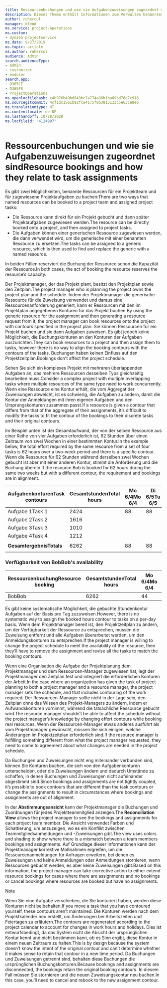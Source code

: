 ```yaml
---
title: Ressourcenbuchungen und wie sie Aufgabenzuweisungen zugeordnet sind
description: Dieses Thema enthält Informationen zum Verwalten benannter Ressourcen, Ressourcenbuchungen und Aufgabenzuweisungen sowie zu deren Beziehung zueinander.
author: ruhercul
manager: kfend
ms.service: project-operations
ms.custom:
- dyn365-projectservice
ms.date: 9/27/2019
ms.topic: article
ms.author: ruhercul
audience: Admin
search.audienceType:
- admin
- customizer
- enduser
search.app:
- D365CE
- D365PS
- ProjectOperations
ms.openlocfilehash: c4b976b49bd643bc7a774a86b1ba89bd76d7c916
ms.sourcegitcommit: 4cf1dc1561b92fca4175f0b3813133c5e63ce8e6
ms.translationtype: HT
ms.contentlocale: de-DE
ms.lasthandoff: 10/28/2020
ms.locfileid: "4124997"
---
```

# <a name="resource-bookings-and-how-they-relate-to-task-assignments"></a><span data-ttu-id="07d29-103">Ressourcenbuchungen und wie sie Aufgabenzuweisungen zugeordnet sind</span><span class="sxs-lookup"><span data-stu-id="07d29-103">Resource bookings and how they relate to task assignments</span></span>


<span data-ttu-id="07d29-104">Es gibt zwei Möglichkeiten, benannte Ressourcen für ein Projektteam und für zugewiesene Projektaufgaben zu buchen:</span><span class="sxs-lookup"><span data-stu-id="07d29-104">There are two ways that named resources can be booked to a project team and assigned project tasks:</span></span>

- <span data-ttu-id="07d29-105">Die Ressource kann direkt für ein Projekt gebucht und dann später Projektaufgaben zugewiesen werden.</span><span class="sxs-lookup"><span data-stu-id="07d29-105">The resource can be directly booked onto a project, and then assigned to project tasks.</span></span>
- <span data-ttu-id="07d29-106">Die Aufgaben können einer generischen Ressource zugewiesen werden, die dann verwendet wird, um die generische mit einer benannten Ressource zu ersetzen.</span><span class="sxs-lookup"><span data-stu-id="07d29-106">The tasks can be assigned to a generic resource, which is then used to find and replace the generic with a named resource.</span></span> 

<span data-ttu-id="07d29-107">In beiden Fällen reserviert die Buchung der Ressource schon die Kapazität der Ressource.</span><span class="sxs-lookup"><span data-stu-id="07d29-107">In both cases, the act of booking the resource reserves the resource’s capacity.</span></span>

<span data-ttu-id="07d29-108">Der Projektmanager, der das Projekt plant, besitzt den Projektplan sowie den Zeitplan.</span><span class="sxs-lookup"><span data-stu-id="07d29-108">The project manager who is planning the project owns the project plan and the schedule.</span></span> <span data-ttu-id="07d29-109">Indem der Projektmanager die generische Ressource für die Zuweisung verwendet und daraus eine Ressourcenanforderung generiert, kann er Ressourcen mit den im Projektplan angegebenen Konturen für das Projekt buchen.</span><span class="sxs-lookup"><span data-stu-id="07d29-109">By using the generic resource for the assignment and then generating a resource request from it, the project manager can book resources onto the project with contours specified in the project plan.</span></span> <span data-ttu-id="07d29-110">Sie können Ressourcen für ein Projekt buchen und sie dann Aufgaben zuweisen. Es gibt jedoch keine Möglichkeit, die Buchungskonturen an den Konturen der Aufgaben auszurichten.</span><span class="sxs-lookup"><span data-stu-id="07d29-110">They can book resources to a project and then assign them to tasks, however there is no way to align the booking contours with the contours of the tasks.</span></span> <span data-ttu-id="07d29-111">Buchungen haben keinen Einfluss auf den Projektzeitplan.</span><span class="sxs-lookup"><span data-stu-id="07d29-111">Bookings don't affect the project schedule.</span></span>

<span data-ttu-id="07d29-112">Sehen Sie sich ein komplexes Projekt mit mehreren überlappenden Aufgaben an, das mehrere Ressourcen desselben Typs gleichzeitig bearbeiten muss.</span><span class="sxs-lookup"><span data-stu-id="07d29-112">Consider a complex project with multiple overlapping tasks where multiple resources of the same type need to work concurrently.</span></span> <span data-ttu-id="07d29-113">Wenn eine Ressource eine Kontur erhält, die vom Aggregat der Zuweisungen abweicht, ist es schwierig, die Aufgaben zu ändern, damit die Kontur der Anmeldungen mit ihren eigenen Aufgaben und den Ursprungskonturen zusammen passt.</span><span class="sxs-lookup"><span data-stu-id="07d29-113">If a resource is given a contour that differs from that of the aggregate of their assignments, it’s difficult to modify the tasks to fit the contour of the bookings to their discrete tasks and their original contours.</span></span>

<span data-ttu-id="07d29-114">Im Beispiel unten ist der Gesamtaufwand, der von der selben Ressource aus einer Reihe von vier Aufgaben erforderlich ist, 62 Stunden über einen Zeitraum von zwei Wochen in einer bestimmten Kontur.</span><span class="sxs-lookup"><span data-stu-id="07d29-114">In the example below, the total effort required by the same resource from a set of four tasks is 62 hours over a two-week period and there is a specific contour.</span></span> <span data-ttu-id="07d29-115">Wenn die Ressource für 62 Stunden während derselben zwei Wochen gebucht ist aber mit einer anderen Kontur, stimmt die Anforderung und die Buchung überein.</span><span class="sxs-lookup"><span data-stu-id="07d29-115">If the resource Bob is booked for 62 hours during the same two weeks but with a different contour, the requirement and bookings are in alignment.</span></span>

| <span data-ttu-id="07d29-116">**Aufgabenkonturen**</span><span class="sxs-lookup"><span data-stu-id="07d29-116">**Task contours**</span></span>    | <span data-ttu-id="07d29-117">**Gesamtstunden**</span><span class="sxs-lookup"><span data-stu-id="07d29-117">**Total hours**</span></span> | <span data-ttu-id="07d29-118">Mo 6/4</span><span class="sxs-lookup"><span data-stu-id="07d29-118">Mo 6/4</span></span> | <span data-ttu-id="07d29-119">Di 6/5</span><span class="sxs-lookup"><span data-stu-id="07d29-119">Tu 6/5</span></span> | <span data-ttu-id="07d29-120">Mi 6/6</span><span class="sxs-lookup"><span data-stu-id="07d29-120">We 6/6</span></span> | <span data-ttu-id="07d29-121">Do 6/7</span><span class="sxs-lookup"><span data-stu-id="07d29-121">Th 6/7</span></span> | <span data-ttu-id="07d29-122">Fr 6/8</span><span class="sxs-lookup"><span data-stu-id="07d29-122">Fr 6/8</span></span> | <span data-ttu-id="07d29-123">Sa 6/9</span><span class="sxs-lookup"><span data-stu-id="07d29-123">Sa 6/9</span></span> | <span data-ttu-id="07d29-124">So 6/10</span><span class="sxs-lookup"><span data-stu-id="07d29-124">Su 6/10</span></span> | <span data-ttu-id="07d29-125">Mo 6/11</span><span class="sxs-lookup"><span data-stu-id="07d29-125">Mo 6/11</span></span> | <span data-ttu-id="07d29-126">Di 6/12</span><span class="sxs-lookup"><span data-stu-id="07d29-126">Tu 6/12</span></span> | <span data-ttu-id="07d29-127">Mi 6/13</span><span class="sxs-lookup"><span data-stu-id="07d29-127">We 6/13</span></span> | <span data-ttu-id="07d29-128">Do 6/14</span><span class="sxs-lookup"><span data-stu-id="07d29-128">Th 6/14</span></span> | <span data-ttu-id="07d29-129">Fr 6/15</span><span class="sxs-lookup"><span data-stu-id="07d29-129">Fr 6/15</span></span> |
|----------------------|-----------------|--------|--------|--------|--------|--------|--------|---------|---------|---------|---------|---------|---------|
| <span data-ttu-id="07d29-130">Aufgabe 1</span><span class="sxs-lookup"><span data-stu-id="07d29-130">Task 1</span></span>               | <span data-ttu-id="07d29-131">24</span><span class="sxs-lookup"><span data-stu-id="07d29-131">24</span></span>              | <span data-ttu-id="07d29-132">8</span><span class="sxs-lookup"><span data-stu-id="07d29-132">8</span></span>      | <span data-ttu-id="07d29-133">8</span><span class="sxs-lookup"><span data-stu-id="07d29-133">8</span></span>      | <span data-ttu-id="07d29-134">4</span><span class="sxs-lookup"><span data-stu-id="07d29-134">4</span></span>      |        |        |        |         |         |         | <span data-ttu-id="07d29-135">4</span><span class="sxs-lookup"><span data-stu-id="07d29-135">4</span></span>       |         |         |
| <span data-ttu-id="07d29-136">Aufgabe 2</span><span class="sxs-lookup"><span data-stu-id="07d29-136">Task 2</span></span>               | <span data-ttu-id="07d29-137">16</span><span class="sxs-lookup"><span data-stu-id="07d29-137">16</span></span>              |        |        | <span data-ttu-id="07d29-138">4</span><span class="sxs-lookup"><span data-stu-id="07d29-138">4</span></span>      | <span data-ttu-id="07d29-139">4</span><span class="sxs-lookup"><span data-stu-id="07d29-139">4</span></span>      |        |        |         | <span data-ttu-id="07d29-140">8</span><span class="sxs-lookup"><span data-stu-id="07d29-140">8</span></span>       |         |         |         |         |
| <span data-ttu-id="07d29-141">Aufgabe 3</span><span class="sxs-lookup"><span data-stu-id="07d29-141">Task 3</span></span>               | <span data-ttu-id="07d29-142">10</span><span class="sxs-lookup"><span data-stu-id="07d29-142">10</span></span>              |        |        |        |        | <span data-ttu-id="07d29-143">4</span><span class="sxs-lookup"><span data-stu-id="07d29-143">4</span></span>      |        |         |         | <span data-ttu-id="07d29-144">4</span><span class="sxs-lookup"><span data-stu-id="07d29-144">4</span></span>       |         | <span data-ttu-id="07d29-145">2</span><span class="sxs-lookup"><span data-stu-id="07d29-145">2</span></span>       |         |
| <span data-ttu-id="07d29-146">Aufgabe 4</span><span class="sxs-lookup"><span data-stu-id="07d29-146">Task 4</span></span>               | <span data-ttu-id="07d29-147">12</span><span class="sxs-lookup"><span data-stu-id="07d29-147">12</span></span>              |        |        |        |        |        |        |         |         |         | <span data-ttu-id="07d29-148">4</span><span class="sxs-lookup"><span data-stu-id="07d29-148">4</span></span>       |         | <span data-ttu-id="07d29-149">8</span><span class="sxs-lookup"><span data-stu-id="07d29-149">8</span></span>       |
|                      |                 |        |        |        |        |        |        |         |         |         |         |         |         |
| <span data-ttu-id="07d29-150">**Gesamtergebnis**</span><span class="sxs-lookup"><span data-stu-id="07d29-150">**Totals**</span></span>           | <span data-ttu-id="07d29-151">62</span><span class="sxs-lookup"><span data-stu-id="07d29-151">62</span></span>              | <span data-ttu-id="07d29-152">8</span><span class="sxs-lookup"><span data-stu-id="07d29-152">8</span></span>      | <span data-ttu-id="07d29-153">8</span><span class="sxs-lookup"><span data-stu-id="07d29-153">8</span></span>      | <span data-ttu-id="07d29-154">8</span><span class="sxs-lookup"><span data-stu-id="07d29-154">8</span></span>      | <span data-ttu-id="07d29-155">4</span><span class="sxs-lookup"><span data-stu-id="07d29-155">4</span></span>      | <span data-ttu-id="07d29-156">4</span><span class="sxs-lookup"><span data-stu-id="07d29-156">4</span></span>      |        |         | <span data-ttu-id="07d29-157">8</span><span class="sxs-lookup"><span data-stu-id="07d29-157">8</span></span>       | <span data-ttu-id="07d29-158">4</span><span class="sxs-lookup"><span data-stu-id="07d29-158">4</span></span>       | <span data-ttu-id="07d29-159">8</span><span class="sxs-lookup"><span data-stu-id="07d29-159">8</span></span>       | <span data-ttu-id="07d29-160">2</span><span class="sxs-lookup"><span data-stu-id="07d29-160">2</span></span>       | <span data-ttu-id="07d29-161">8</span><span class="sxs-lookup"><span data-stu-id="07d29-161">8</span></span>       |
|                      |                 |        |        |        |        |        |        |         |         |         |         |

### <a name="bobs-availability"></a><span data-ttu-id="07d29-162">Verfügbarkeit von Bob</span><span class="sxs-lookup"><span data-stu-id="07d29-162">Bob's availability</span></span>
| <span data-ttu-id="07d29-163">**Ressourcenbuchung**</span><span class="sxs-lookup"><span data-stu-id="07d29-163">**Resource   booking**</span></span> | <span data-ttu-id="07d29-164">**Gesamtstunden**</span><span class="sxs-lookup"><span data-stu-id="07d29-164">**Total hours**</span></span> | <span data-ttu-id="07d29-165">Mo 6/4</span><span class="sxs-lookup"><span data-stu-id="07d29-165">Mo 6/4</span></span> | <span data-ttu-id="07d29-166">Di 6/5</span><span class="sxs-lookup"><span data-stu-id="07d29-166">Tu 6/5</span></span> | <span data-ttu-id="07d29-167">Mi 6/6</span><span class="sxs-lookup"><span data-stu-id="07d29-167">We 6/6</span></span> | <span data-ttu-id="07d29-168">Do 6/7</span><span class="sxs-lookup"><span data-stu-id="07d29-168">Th 6/7</span></span> | <span data-ttu-id="07d29-169">Fr 6/8</span><span class="sxs-lookup"><span data-stu-id="07d29-169">Fr 6/8</span></span> | <span data-ttu-id="07d29-170">Sa 6/9</span><span class="sxs-lookup"><span data-stu-id="07d29-170">Sa 6/9</span></span> | <span data-ttu-id="07d29-171">So 6/10</span><span class="sxs-lookup"><span data-stu-id="07d29-171">Su 6/10</span></span> | <span data-ttu-id="07d29-172">Mo 6/11</span><span class="sxs-lookup"><span data-stu-id="07d29-172">Mo 6/11</span></span> | <span data-ttu-id="07d29-173">Di 6/12</span><span class="sxs-lookup"><span data-stu-id="07d29-173">Tu 6/12</span></span> | <span data-ttu-id="07d29-174">Mi 6/13</span><span class="sxs-lookup"><span data-stu-id="07d29-174">We 6/13</span></span> | <span data-ttu-id="07d29-175">Do 6/14</span><span class="sxs-lookup"><span data-stu-id="07d29-175">Th 6/14</span></span> | <span data-ttu-id="07d29-176">Fr 6/15</span><span class="sxs-lookup"><span data-stu-id="07d29-176">Fr 6/15</span></span> |
|------------------------|-----------------|--------|--------|--------|--------|--------|--------|---------|---------|---------|---------|---------|---------|
| <span data-ttu-id="07d29-177">Bob</span><span class="sxs-lookup"><span data-stu-id="07d29-177">Bob</span></span>                    | <span data-ttu-id="07d29-178">62</span><span class="sxs-lookup"><span data-stu-id="07d29-178">62</span></span>              | <span data-ttu-id="07d29-179">4</span><span class="sxs-lookup"><span data-stu-id="07d29-179">4</span></span>      | <span data-ttu-id="07d29-180">4</span><span class="sxs-lookup"><span data-stu-id="07d29-180">4</span></span>      | <span data-ttu-id="07d29-181">8</span><span class="sxs-lookup"><span data-stu-id="07d29-181">8</span></span>      | <span data-ttu-id="07d29-182">8</span><span class="sxs-lookup"><span data-stu-id="07d29-182">8</span></span>      | <span data-ttu-id="07d29-183">8</span><span class="sxs-lookup"><span data-stu-id="07d29-183">8</span></span>      |        |         | <span data-ttu-id="07d29-184">4</span><span class="sxs-lookup"><span data-stu-id="07d29-184">4</span></span>       | <span data-ttu-id="07d29-185">4</span><span class="sxs-lookup"><span data-stu-id="07d29-185">4</span></span>       | <span data-ttu-id="07d29-186">8</span><span class="sxs-lookup"><span data-stu-id="07d29-186">8</span></span>       | <span data-ttu-id="07d29-187">8</span><span class="sxs-lookup"><span data-stu-id="07d29-187">8</span></span>       | <span data-ttu-id="07d29-188">6</span><span class="sxs-lookup"><span data-stu-id="07d29-188">6</span></span>       |

<span data-ttu-id="07d29-189">Es gibt keine systematische Möglichkeit, die gebuchte Stundenkontur Aufgaben auf der Basis pro Tag zuzuweisen.</span><span class="sxs-lookup"><span data-stu-id="07d29-189">However, there is no systematic way to assign the booked hours contour to tasks on a per-day basis.</span></span> <span data-ttu-id="07d29-190">Wenn dem Projektmanager bereit ist, den Projektzeitplan zu ändern, um der Verfügbarkeit der Ressource zu entsprechen, müssen die Zuweisung entfernt und alle Aufgaben überarbeitet werden, um den Anmeldungskonturen zu entsprechen.</span><span class="sxs-lookup"><span data-stu-id="07d29-190">If the project manager is willing to change the project schedule to meet the availability of the resource, then they’ll have to remove the assignment and revise all the tasks to match the booking contours.</span></span>

<span data-ttu-id="07d29-191">Wenn eine Organisation die Aufgabe der Projektplanung dem Projektmanager und dem Ressourcen-Manager zugewiesen hat, legt der Projektmanager den Zeitplan fest und integriert die erforderlichen Konturen der Arbeit.</span><span class="sxs-lookup"><span data-stu-id="07d29-191">In the case where an organization has given the task of project planning to both a project manager and a resource manager, the project manager sets the schedule, and that includes contouring of the work required.</span></span> <span data-ttu-id="07d29-192">Der Ressourcen-Manager sollte nicht in der Lage sein, den Zeitplan ohne das Wissen des Projekt-Managers zu ändern, indem er Aufwandskonturen vornimmt, während die tatsächliche Ressource gebucht wird.</span><span class="sxs-lookup"><span data-stu-id="07d29-192">The resource manager shouldn’t be able to affect the schedule without the project manager’s knowledge by changing effort contours while booking real resources.</span></span> <span data-ttu-id="07d29-193">Wenn der Ressourcen-Manager etwas anderes ausführt als vom Projektmanager gewünscht, müssen Sie sich einigen, welche Änderungen im Projektzeitplan erforderlich sind.</span><span class="sxs-lookup"><span data-stu-id="07d29-193">If the resource manager is fulfilling something different from what the project manager requested, they need to come to agreement about what changes are needed in the project schedule.</span></span>

<span data-ttu-id="07d29-194">Da Buchungen und Zuweisungen nicht eng miteinander verbunden sind, können Sie Konturen buchen, die sich von den Aufgabenkonturen unterscheiden, oder die Zuweisungen ändern und dadurch Umstände zu schaffen, in denen Buchungen und Zuweisungen nicht aufeinander abgestimmt sind.</span><span class="sxs-lookup"><span data-stu-id="07d29-194">Since bookings and assignments are not tightly coupled, it’s possible to book contours that are different than the task contours or change the assignments to result in circumstances where bookings and assignments are out of alignment.</span></span>

<span data-ttu-id="07d29-195">In der **Abstimmungsansicht** kann der Projektmanager die Buchungen und Zuordnungen für jedes Projektteammitglied anzeigen.</span><span class="sxs-lookup"><span data-stu-id="07d29-195">The **Reconciliation View** allows the project manager to see the bookings and assignments for each project team member.</span></span> <span data-ttu-id="07d29-196">Die Ansicht verwendet Farben und Schattierung, um anzuzeigen, wo es ein Konflikt zwischen Teammitgliedsanmeldungen und -Zuweisungen gibt.</span><span class="sxs-lookup"><span data-stu-id="07d29-196">The view uses colors and shading to show where there is a mismatch between a team members bookings and assignments.</span></span> <span data-ttu-id="07d29-197">Auf Grundlage dieser Informationen kann der Projektmanager korrektive Maßnahmen ergreifen, um die Ressourcenanmeldungen für Anfragen erweitern, bei denen es Zuweisungen und keine Anmeldungen oder Anmeldungen stornieren, wenn Ressourcen gebucht werden, es aber keine Zuweisungen gibt.</span><span class="sxs-lookup"><span data-stu-id="07d29-197">Based on this information, the project manager can take corrective action to either extend resource bookings for cases where there are assignments and no bookings or cancel bookings where resources are booked but have no assignments.</span></span>

> [!NOTE]
> <span data-ttu-id="07d29-198">Wenn Sie eine Aufgabe verschieben, die Sie konturiert haben, werden diese Konturen nicht beibehalten.</span><span class="sxs-lookup"><span data-stu-id="07d29-198">If you move a task that you have contoured yourself, these contours aren’t maintained.</span></span> <span data-ttu-id="07d29-199">Die Konturen werden nach dem Projektkalender neu erstellt, um Änderungen bei Arbeitszeiten und Feiertagen zu erläutern.</span><span class="sxs-lookup"><span data-stu-id="07d29-199">The contours are regenerated according to the project calendar to account for changes in work hours and holidays.</span></span> <span data-ttu-id="07d29-200">Dies ist entwurfsbedingt, da das System nicht die Absicht der ursprünglichen Kontur kennt und nicht bestimmen kann, ob es Sinn ergibt, diese Kontur in einem neuen Zeitraum zu halten.</span><span class="sxs-lookup"><span data-stu-id="07d29-200">This is by design because the system doesn’t know the intent of the original contour and can’t determine whether it makes sense to retain that contour in a new time period.</span></span> <span data-ttu-id="07d29-201">Da Buchungen und Zuweisungen getrennt sind, behalten diese Buchungen die ursprünglichen Buchungskonturen.</span><span class="sxs-lookup"><span data-stu-id="07d29-201">Because bookings and assignments are disconnected, the bookings retain the original booking contours.</span></span> <span data-ttu-id="07d29-202">In diesem Fall müssen Sie stornieren und die neuen Zuweisungskontur neu buchen.</span><span class="sxs-lookup"><span data-stu-id="07d29-202">In this case, you’ll need to cancel and rebook to the new assignment contour.</span></span>

